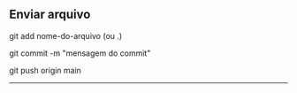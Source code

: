 <h2>Enviar arquivo</h2>

git add nome-do-arquivo (ou .)

git commit -m "mensagem do commit"

git push origin main

---

